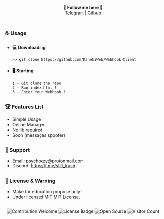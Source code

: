 <p align='center'>
  <b>🥀 Follow me here 🥀</b><br>  
  <a href="https://t.me/zepetrash">Telegram</a> |
  <a href="https://github.com/powfuck">Github</a><br><br>
</p>

##  


### ☕ Usage  
- #### 💻 Downloading
     ```
    >> git clone https://github.com/KanekiWeb/Webhook-Client
    ```
- #### 🖥️ Starting
      1 - Git clone the repo
      2 - Run index.html !
      3 - Enter Your Webhook !
      
##  

### 🏆 Features List
- Simple Usage
- Online Manager
- No lib required
- Soon (messages spoofer)

##   

### 🧰 Support
- Email: <psychoxzy@protonmail.com>
- Discord: https://t.me/still_trash

##  

### 📜 License & Warning
- Make for education propose only !
- Under licensed MIT MIT License.

##  

<p align="center">
  <img src="https://img.shields.io/badge/contributions-welcome-brightgreen.svg?style=flat" alt="Contribution Welcome">
  <img src="https://img.shields.io/badge/License-GPLv3-blue.svg" alt="License Badge">
  <img src="https://badges.frapsoft.com/os/v3/open-source.svg?v=103" alt="Open Source">
  <img src="https://visitor-badge.laobi.icu/badge?page_id=KanekiWeb.Webhook-Client" alt="Visitor Count">
</p>
